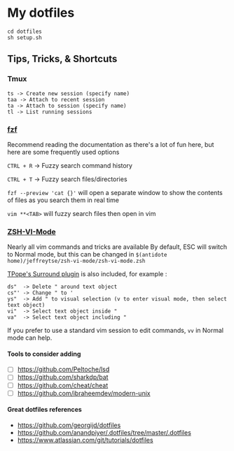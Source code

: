 # My dotfiles

```shell
cd dotfiles
sh setup.sh
```

## Tips, Tricks, & Shortcuts
### Tmux
```
ts -> Create new session (specify name)
taa -> Attach to recent session
ta -> Attach to session (specify name)
tl -> List running sessions
```

### [fzf](https://github.com/jeffreytse/zsh-vi-mode)
Recommend reading the documentation as there's a lot of fun here, but here are some frequently used options

`CTRL + R` -> Fuzzy search command history

`CTRL + T` -> Fuzzy search files/directories

`fzf --preview 'cat {}'` will open a separate window to show the contents of files as you search them in real time

`vim **<TAB>` will fuzzy search files then open in vim

### [ZSH-VI-Mode](https://github.com/jeffreytse/zsh-vi-mode)

Nearly all vim commands and tricks are available
By default, ESC will switch to Normal mode, but this can be changed in `$(antidote home)/jeffreytse/zsh-vi-mode/zsh-vi-mode.zsh`

[TPope's Surround plugin](https://github.com/tpope/vim-surround) is also included, for example :

```
ds"  -> Delete " around text object
cs"' -> Change " to '
ys"  -> Add " to visual selection (v to enter visual mode, then select text object)
vi"  -> Select text object inside "
va"  -> Select text object including "
```

If you prefer to use a standard vim session to edit commands, `vv` in Normal mode can help.

#### Tools to consider adding
- [ ] https://github.com/Peltoche/lsd
- [ ] https://github.com/sharkdp/bat
- [ ] https://github.com/cheat/cheat
- [ ] https://github.com/ibraheemdev/modern-unix

#### Great dotfiles references
- https://github.com/georgijd/dotfiles
- https://github.com/anandpiyer/.dotfiles/tree/master/.dotfiles
- https://www.atlassian.com/git/tutorials/dotfiles
